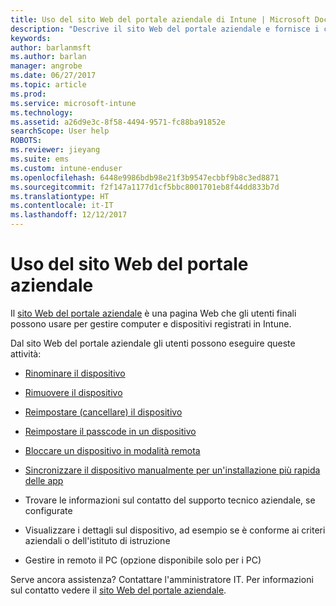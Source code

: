 ```yaml
---
title: Uso del sito Web del portale aziendale di Intune | Microsoft Docs
description: "Descrive il sito Web del portale aziendale e fornisce i collegamenti alle procedure per le attività che possono eseguire gli utenti finali nel sito Web"
keywords: 
author: barlanmsft
ms.author: barlan
manager: angrobe
ms.date: 06/27/2017
ms.topic: article
ms.prod: 
ms.service: microsoft-intune
ms.technology: 
ms.assetid: a26d9e3c-8f58-4494-9571-fc88ba91852e
searchScope: User help
ROBOTS: 
ms.reviewer: jieyang
ms.suite: ems
ms.custom: intune-enduser
ms.openlocfilehash: 6448e9986bdb98e21f3b9547ecbbf9b8c3ed8871
ms.sourcegitcommit: f2f147a1177d1cf5bbc8001701eb8f44dd833b7d
ms.translationtype: HT
ms.contentlocale: it-IT
ms.lasthandoff: 12/12/2017
---
```

# <a name="using-the-intune-company-portal-website"></a>Uso del sito Web del portale aziendale
Il [sito Web del portale aziendale](https://portal.manage.microsoft.com#HelpDeskDialog) è una pagina Web che gli utenti finali possono usare per gestire computer e dispositivi registrati in Intune.

Dal sito Web del portale aziendale gli utenti possono eseguire queste attività:

-   [Rinominare il dispositivo](rename-your-device-cpwebsite.md)

-   [Rimuovere il dispositivo](remove-your-device-cpwebsite.md)

-   [Reimpostare (cancellare) il dispositivo](reset-erase-your-device-cpwebsite.md)

-   [Reimpostare il passcode in un dispositivo](reset-your-passcode-cpwebsite.md)

-   [Bloccare un dispositivo in modalità remota](remote-lock-your-device-cpwebsite.md)

-   [Sincronizzare il dispositivo manualmente per un'installazione più rapida delle app](sync-your-device-manually-cpwebsite.md)

-   Trovare le informazioni sul contatto del supporto tecnico aziendale, se configurate

-   Visualizzare i dettagli sul dispositivo, ad esempio se è conforme ai criteri aziendali o dell'istituto di istruzione

-   Gestire in remoto il PC (opzione disponibile solo per i PC)

Serve ancora assistenza? Contattare l'amministratore IT. Per informazioni sul contatto vedere il [sito Web del portale aziendale](https://portal.manage.microsoft.com#HelpDeskDialog).
